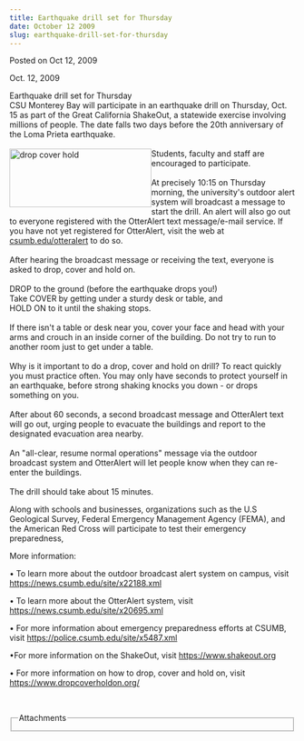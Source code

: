 ```yaml
---
title: Earthquake drill set for Thursday
date: October 12 2009
slug: earthquake-drill-set-for-thursday
---
```


 



<span class="date">Posted on Oct 12, 2009    </span>
<p>Oct. 12, 2009</p>
Earthquake drill set for Thursday<br>
CSU Monterey Bay will participate in an earthquake drill on
Thursday, Oct. 15 as part of the Great California ShakeOut, a
statewide exercise involving millions of people. The date falls two
days before the 20th anniversary of the Loma Prieta
earthquake.<br>
<br>
<img alt="drop cover hold" height="103" src="https://news.csumb.edu/sites/default/files/65/igx_migrate/images/drop%20cover%20hold.jpg" style="float:left" width="250">Students, faculty and staff are
encouraged to participate.<br>
<br>
At precisely 10:15 on Thursday morning, the university&apos;s outdoor
alert system will broadcast a message to start the drill. An alert
will also go out to everyone registered with the OtterAlert text
message/e-mail service. If you have not yet registered for
OtterAlert, visit the web at <a href="https://csumb.edu/otteralert" rel="nofollow">csumb.edu/otteralert</a> to do so.<br>
<br>
After hearing the broadcast message or receiving the text, everyone
is asked to drop, cover and hold on.<br>
<br>
DROP to the ground (before the earthquake drops you!)<br>
Take COVER by getting under a sturdy desk or table, and<br>
HOLD ON to it until the shaking stops.<br>
<br>
If there isn&apos;t a table or desk near you, cover your face and head
with your arms and crouch in an inside corner of the building. Do
not try to run to another room just to get under a table.<br>
<br>
Why is it important to do a drop, cover and hold on drill? To react
quickly you must practice often. You may only have seconds to
protect yourself in an earthquake, before strong shaking knocks you
down - or drops something on you.<br>
<br>
After about 60 seconds, a second broadcast message and OtterAlert
text will go out, urging people to evacuate the buildings and
report to the designated evacuation area nearby.<br>
<br>
An &quot;all-clear, resume normal operations&quot; message via the outdoor
broadcast system and OtterAlert will let people know when they can
re-enter the buildings.<br>
<br>
The drill should take about 15 minutes.
<p>Along with schools and businesses, organizations such as the U.S
Geological Survey, Federal Emergency Management Agency (FEMA), and
the American Red Cross will participate to test their emergency
preparedness,</p>
<p>More information:</p>
<p>&#x2022; To learn more about the outdoor broadcast alert system on
campus, visit <a href="https://news.csumb.edu/site/x22188.xml" rel="nofollow">https://news.csumb.edu/site/x22188.xml</a></p>
<p>&#x2022; To learn more about the OtterAlert system, visit <a href="index.html" title="https://news.csumb.edu/site/x20695.xml">https://news.csumb.edu/site/x20695.xml</a></p>
<p>&#x2022; For more information about emergency preparedness efforts at
CSUMB, visit <a href="https://police.csumb.edu/site/x5487.xml" rel="nofollow">https://police.csumb.edu/site/x5487.xml</a></p>
<p>&#x2022;For more information on the ShakeOut, visit <a href="https://www.shakeout.org/" rel="nofollow">https://www.shakeout.org</a></p>
<p>&#x2022; For more information on how to drop, cover and hold on, visit
<a href="https://www.dropcoverholdon.org/" title="https://www.dropcoverholdon.org/">https://www.dropcoverholdon.org/</a></p>
<p>&#xA0;</p>
<fieldset class="fieldgroup group-attachments">
<legend>Attachments</legend>
<div class="field field-type-emvideo field-field-attach-video">
<div class="field-items">
<div class="field-item odd">
<div class="emvideo emvideo-video emvideo-"/>
</div>
</div>
</div>
</fieldset>
</br></br></br></br></br></br></br></br></br></br></br></br></br></br></br></br></br></br></img></br></br></br>




```
